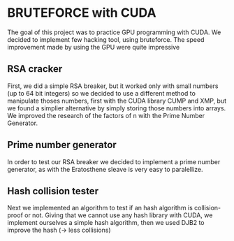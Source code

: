 # BRUTEFORCE with CUDA
The goal of this project was to practice GPU programming with CUDA. We decided to implement few hacking tool, using bruteforce. The speed improvement made by using the GPU were quite impressive

## RSA cracker
First, we did a simple RSA breaker, but it worked only with small numbers (up to 64 bit integers) so we decided to use a different method to manipulate thoses numbers, first with the CUDA library CUMP and XMP, but we found a simplier alternative by simply storing those numbers into arrays.
We improved the research of the factors of n with the Prime Number Generator.

## Prime number generator
In order to test our RSA breaker we decided to implement a prime number generator, as with the Eratosthene sleave is very easy to paralellize.

## Hash collision tester
Next we implemented an algorithm to test if an hash algorithm is collision-proof or not. Giving that we cannot use any hash library with CUDA, we implement ourselves a simple hash algorithm, then we used DJB2 to improve the hash (-> less collisions)


